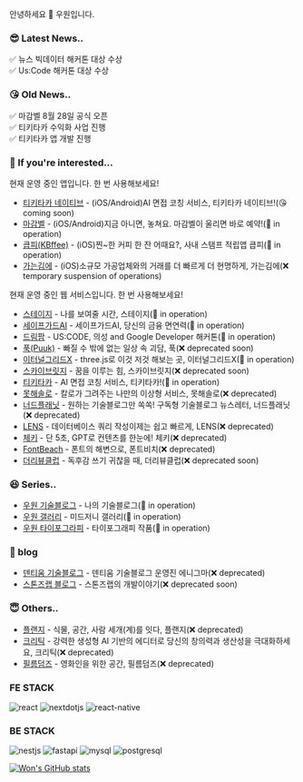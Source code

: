 안녕하세요 👏
우원입니다.

### 😎 Latest News..
✅ 뉴스 빅데이터 해커톤 대상 수상  
✅ Us:Code 해커톤 대상 수상  

### 😘 Old News..
✅ 마감벨 8월 28일 공식 오픈  
✅ 티키타카 수익화 사업 진행  
✅ 티키타카 앱 개발 진행

### 🥳 If you're interested...

현재 운영 중인 앱입니다. 한 번 사용해보세요!

- [티키타카 네이티브](https://tikitaka.chat) - (iOS/Android)AI 면접 코칭 서비스, 티키타카 네이티브!(😘 coming soon)
- [마감벨](https://magambell.com) - (iOS/Android)지금 아니면, 놓쳐요. 마감벨이 울리면 바로 예약!(🚀 in operation)
- [큽피(KBffee)](https://github.com/thewoowon/KBffee) - (iOS)찐~한 커피 한 잔 어때요?, 사내 스탬프 적립앱 큽피(🚀 in operation)
- [가는김에](https://lululala.at) - (iOS)소규모 가공업체와의 거래를 더 빠르게 더 현명하게, 가는김에(❌ temporary suspension of operations)

현재 운영 중인 웹 서비스입니다. 한 번 사용해보세요!

- [스테이지](https://thisismystage.com) - 나를 보여줄 시간, 스테이지(🚀 in operation)
- [세이프가드AI](https://sfgdai.com) - 세이프가드AI, 당신의 금융 면연력(🚀 in operation)
- [드림팜](https://dreamfarm.im) - US:CODE, 의성 and Google Developer 해커톤(🚀 in operation)
- [푹(Puuk)](https://puuk.in) - 빠질 수 밖에 없는 일상 속 괴담, 푹(❌ deprecated soon)
- [이터널그리드X](https://eternalgridx.com) - three.js로 이것 저것 해보는 곳, 이터널그리드X(🚀 in operation)
- [스카이브릿지](https://skybrg.io) - 꿈을 이루는 힘, 스카이브릿지(❌ deprecated soon)
- [티키타카](https://tikitaka.chat) - AI 면접 코칭 서비스, 티키타카!(🚀 in operation)
- [못해솔로](https://mosol.life) - 칼로가 그려주는 나만의 이상형 서비스, 못해솔로(❌ deprecated)
- [너드플래닛](https://nerdplanet.app) - 원하는 기술블로그만 쏙쏙! 구독형 기술블로그 뉴스레터, 너드플래닛(❌ deprecated)
- [LENS](https://lensql.chat) - 데이터베이스 쿼리 작성이제는 쉽고 빠르게, LENS(❌ deprecated)
- [체키](https://checky.im) - 단 5초, GPT로 컨텐츠를 한눈에! 체키(❌ deprecated)
- [FontBeach](https://fontbeach.com) - 폰트의 해변으로, 폰트비치(❌ deprecated)
- [더리뷰클럽](https://thereview.club) - 독후감 쓰기 귀찮을 때, 더리뷰클럽(❌ deprecated soon)



### 😆 Series..
- [우원 기술블로그](https://thewoowon.com) - 나의 기술블로그(🚀 in operation)
- [우원 갤러리](https://thewoowon.gallery) - 미드저니 갤러리(🚀 in operation)
- [우원 타이포그라피](https://thewoowon.studio) - 타이포그래피 작품(🚀 in operation)

### 🥸 blog
- [덴티움 기술블로그](https://dentium.tech) - 덴티움 기술블로그 운영진 에니그마(❌ deprecated)
- [스톤즈랩 블로그](https://stoneslab.blog) - 스톤즈랩의 개발이야기(❌ deprecated soon)

### 😇 Others..
- [플랜지](https://planzy.im) - 식물, 공간, 사람 세개(계)를 잇다, 플랜지(❌ deprecated)
- [크리틱](https://kritic.news) - 강력한 생성형 AI 기반의 에디터로 당신의 창의력과 생산성을 극대화하세요, 크리틱(❌ deprecated)
- [필름덤즈](https://filmdoms.studio) - 영화인을 위한 공간, 필름덤즈(❌ deprecated)

<h3>FE STACK</h3>
<p>
  <img alt="react" src ="https://img.shields.io/badge/react-61DAFB.svg?&style=for-the-badge&logo=react&logoColor=white"/>
  <img alt="nextdotjs" src ="https://img.shields.io/badge/nextdotjs-000000.svg?&style=for-the-badge&logo=nextdotjs&logoColor=white"/>
  <img alt="react-native" src ="https://img.shields.io/badge/reactnative-0014AD.svg?&style=for-the-badge&logo=react&logoColor=white"/>
</p>
<h3>BE STACK</h3>
<p>
<img alt="nestjs" src ="https://img.shields.io/badge/nestjs-E0234E.svg?&style=for-the-badge&logo=nestjs&logoColor=white"/>
<img alt="fastapi" src ="https://img.shields.io/badge/fastapi-000000.svg?&style=for-the-badge&logo=fastapi&logoColor=white"/>
<img alt="mysql" src ="https://img.shields.io/badge/mysql-4479A1.svg?&style=for-the-badge&logo=mysql&logoColor=white"/>
<img alt="postgresql" src ="https://img.shields.io/badge/postgresql-4169E1.svg?&style=for-the-badge&logo=postgresql&logoColor=white"/>
</p>

[![Won's GitHub stats](https://github-readme-stats.vercel.app/api?username=thewoowon)](https://github.com/anuraghazra/github-readme-stats)


